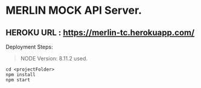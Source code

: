 # MERLIN MOCK API Server.

## HEROKU URL : https://merlin-tc.herokuapp.com/

Deployment Steps:

> NODE Version: 8.11.2 used.

```
cd <projectFolder>
npm install
npm start
```